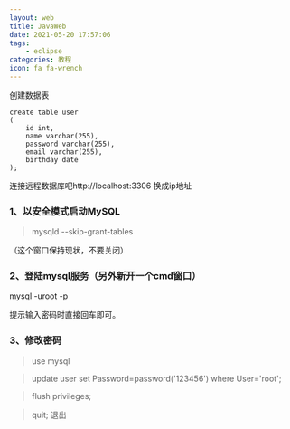 ```yaml
---
layout: web
title: JavaWeb
date: 2021-05-20 17:57:06
tags: 
    - eclipse
categories: 教程
icon: fa fa-wrench
---
```

创建数据表
```mysql
create table user
(
	id int,
	name varchar(255),
	password varchar(255),
	email varchar(255),
	birthday date
);
```
连接远程数据库吧http://localhost:3306 换成ip地址


### 1、以安全模式启动MySQL

>mysqld --skip-grant-tables

（这个窗口保持现状，不要关闭）
 
### 2、登陆mysql服务（另外新开一个cmd窗口）
mysql -uroot -p
 
提示输入密码时直接回车即可。

### 3、修改密码
>use mysql

>update user set Password=password('123456') where User='root';

>flush privileges;

>quit; 退出

